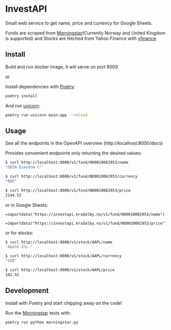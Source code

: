 # InvestAPI

Small web service to get name, price and currency for Google Sheets.

Funds are scraped from [Morningstar](https://www.morningstar.co.uk/uk/)(Currently Norway and United Kingdom is supported)
and Stocks are fetched from Yahoo Finance with [yfinance](https://github.com/ranaroussi/yfinance).

## Install

Build and run docker image, it will serve on port 8000

or

Install dependencies with [Poetry](https://python-poetry.org):

```bash
poetry install
```

And run [uvicorn](https://www.uvicorn.org):

```bash
poetry run uvicorn main:app --reload
```

## Usage

See all the endpoints in the OpenAPI overview (http://localhost:8000/docs)

Provides convenient endpoints only returning the desired values:

```bash
$ curl http://localhost:8000/v1/fund/NO0010062953/name
"ODIN Eiendom C"
```

```bash
$ curl http://localhost:8000/v1/fund/NO0010062953/currency
"NOK"
```

```bash
$ curl http://localhost:8000/v1/fund/NO0010062953/price
2144.52
```

or in Google Sheets:

```
=importdata("https://investapi.kradalby.no/v1/fund/NO0010062953/name")
```

```
=importdata("https://investapi.kradalby.no/v1/fund/NO0010062953/price")
```

or for stocks:

```bash
$ curl http://localhost:8000/v1/stock/AAPL/name
"Apple Inc."
```

```bash
$ curl http://localhost:8000/v1/stock/AAPL/currency
"USD"
```

```bash
$ curl http://localhost:8000/v1/stock/AAPL/price
142.52
```

## Development

Install with Poetry and start chipping away on the code!

Run the [Morningstar](https://www.morningstar.co.uk/uk/) tests with:

```bash
poetry run python morningstar.py
```
